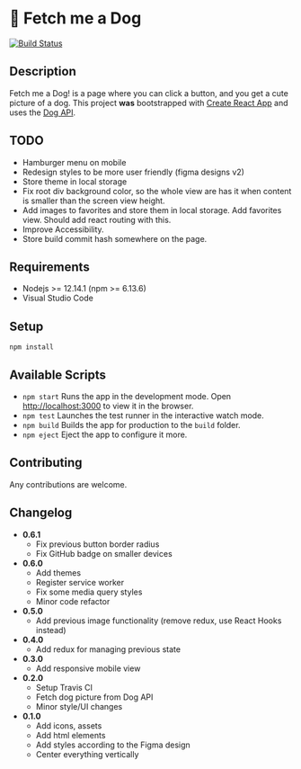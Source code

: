 # 🐶 Fetch me a Dog

[![Build Status](https://travis-ci.org/szenadam/fetch-me-a-dog.svg?branch=master)](https://travis-ci.org/szenadam/fetch-me-a-dog)

## Description

Fetch me a Dog! is a page where you can click a button, and you get a cute picture of a dog.
This project **was** bootstrapped with [Create React App](https://github.com/facebook/create-react-app) and uses the
[Dog API](https://dog.ceo/dog-api/).

## TODO

- Hamburger menu on mobile
- Redesign styles to be more user friendly (figma designs v2)
- Store theme in local storage
- Fix root div background color, so the whole view are has it when content is smaller than the screen view height.
- Add images to favorites and store them in local storage. Add favorites view. Should add react routing with this.
- Improve Accessibility.
- Store build commit hash somewhere on the page.

## Requirements

- Nodejs >= 12.14.1 (npm >= 6.13.6)
- Visual Studio Code

## Setup

`npm install`

## Available Scripts

- `npm start` Runs the app in the development mode. Open [http://localhost:3000](http://localhost:3000) to view it in the browser.
- `npm test` Launches the test runner in the interactive watch mode.
- `npm build` Builds the app for production to the `build` folder.
- `npm eject` Eject the app to configure it more.

## Contributing

Any contributions are welcome.

## Changelog

- **0.6.1**
  - Fix previous button border radius
  - Fix GitHub badge on smaller devices
- **0.6.0**
  - Add themes
  - Register service worker
  - Fix some media query styles
  - Minor code refactor
- **0.5.0**
  - Add previous image functionality (remove redux, use React Hooks instead)
- **0.4.0**
  - Add redux for managing previous state
- **0.3.0**
  - Add responsive mobile view
- **0.2.0**
  - Setup Travis CI
  - Fetch dog picture from Dog API
  - Minor style/UI changes
- **0.1.0**
  - Add icons, assets
  - Add html elements
  - Add styles according to the Figma design
  - Center everything vertically
